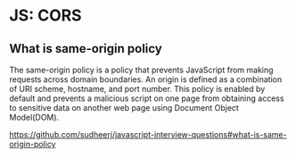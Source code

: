 # JS: CORS

## What is same-origin policy

The same-origin policy is a policy that prevents JavaScript from making requests across domain boundaries. An origin is defined as a combination of URI scheme, hostname, and port number. This policy is enabled by default and prevents a malicious script on one page from obtaining access to sensitive data on another web page using Document Object Model(DOM).

https://github.com/sudheerj/javascript-interview-questions#what-is-same-origin-policy